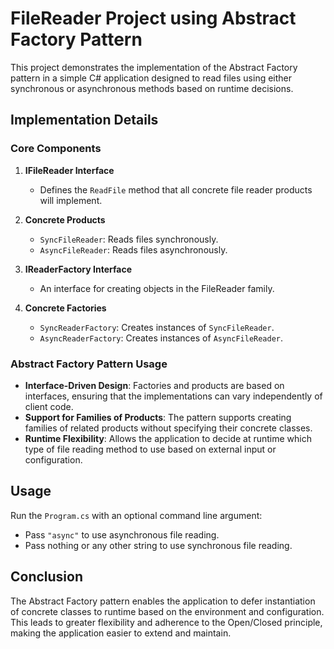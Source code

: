 # FileReader Project using Abstract Factory Pattern

This project demonstrates the implementation of the Abstract Factory pattern in a simple C# application designed to read files using either synchronous or asynchronous methods based on runtime decisions.

## Implementation Details

### Core Components

1. **IFileReader Interface**
    - Defines the `ReadFile` method that all concrete file reader products will implement.

2. **Concrete Products**
    - `SyncFileReader`: Reads files synchronously.
    - `AsyncFileReader`: Reads files asynchronously.

3. **IReaderFactory Interface**
    - An interface for creating objects in the FileReader family.

4. **Concrete Factories**
    - `SyncReaderFactory`: Creates instances of `SyncFileReader`.
    - `AsyncReaderFactory`: Creates instances of `AsyncFileReader`.

### Abstract Factory Pattern Usage

- **Interface-Driven Design**: Factories and products are based on interfaces, ensuring that the implementations can vary independently of client code.
- **Support for Families of Products**: The pattern supports creating families of related products without specifying their concrete classes.
- **Runtime Flexibility**: Allows the application to decide at runtime which type of file reading method to use based on external input or configuration.

## Usage

Run the `Program.cs` with an optional command line argument:
- Pass `"async"` to use asynchronous file reading.
- Pass nothing or any other string to use synchronous file reading.

## Conclusion

The Abstract Factory pattern enables the application to defer instantiation of concrete classes to runtime based on the environment and configuration. This leads to greater flexibility and adherence to the Open/Closed principle, making the application easier to extend and maintain.
